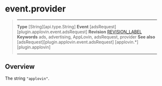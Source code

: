 # event.provider

> --------------------- ------------------------------------------------------------------------------------------
> __Type__              [String][api.type.String]
> __Event__             [adsRequest][plugin.applovin.event.adsRequest]
> __Revision__          [REVISION_LABEL](REVISION_URL)
> __Keywords__          ads, advertising, AppLovin, adsRequest, provider
> __See also__			[adsRequest][plugin.applovin.event.adsRequest]
>						[applovin.*][plugin.applovin]
> --------------------- ------------------------------------------------------------------------------------------

## Overview

The string `"applovin"`.
